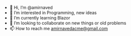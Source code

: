 - 👋 Hi, I’m @amirnaved
- 👀 I’m interested in Programming, new ideas
- 🌱 I’m currently learning Blazor
- 💞️ I’m looking to collaborate on new things or old problems
- 📫 How to reach me amirnavedacme@gmail.com

<!---
amirnaved/amirnaved is a ✨ special ✨ repository because its `README.md` (this file) appears on your GitHub profile.
You can click the Preview link to take a look at your changes.
--->
